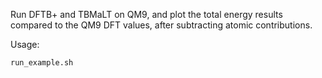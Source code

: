 Run DFTB+ and TBMaLT on QM9, and plot the total energy results compared to the QM9 DFT values, after subtracting atomic contributions.

Usage:

```run_example.sh```
